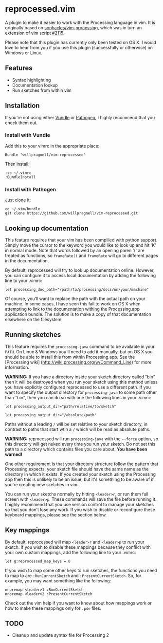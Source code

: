 # reprocessed.vim

A plugin to make it easier to work with the Processing language in vim.
It is originally based on
[sophacles/vim-processing](https://github.com/sophacles/vim-processing),
which was in turn an extension of vim script
[#2115](http://www.vim.org/scripts/script.php?script_id=2115).

Please note that this plugin has currently only been tested on OS X.
I would love to hear from you if you use this plugin (successfully or
otherwise) on Windows or Linux.

## Features

* Syntax highlighting
* Documentation lookup
* Run sketches from within vim

## Installation

If you're not using either [Vundle](https://github.com/gmarik/vundle)
or [Pathogen](https://github.com/tpope/vim-pathogen),
I highly recommend that you check them out.

### Install with Vundle

Add this to your vimrc in the appropriate place:

    Bundle "willpragnell/vim-reprocessed"

Then install:

    :so ~/.vimrc
    :BundleInstall

### Install with Pathogen

Just clone it:

    cd ~/.vim/bundle
    git clone https://github.com/willpragnell/vim-reprocessed.git

## Looking up documentation

This feature requires that your vim has been compliled with python support.
Simply move the cursor to the keyword you would like to look up and hit 'K' in
normal mode. Note that words followed by an opening paren '(' are treated as
functions, so `frameRate()` and `frameRate` will go to different pages in the
documentation.

By default, reprocessed will try to look up documentation online. However, you
can configure it to access local documentation by adding the following line to
your .vimrc:

    let processing_doc_path="/path/to/processing/docs/on/your/machine"

Of course, you'll want to replace the path with the actual path on your machine.
In some cases, I have seen this fail to work on OS X when attempting to link to
the documentation withing the Processing.app application bundle. The solution is
to make a copy of that documentation elsewhere on the filesystem.

## Running sketches

This feature requires the `processing-java` command to be available in your
`PATH`. On Linux & Windows you'll need to add it manually, but on OS X you should
be able to install this from within Processing.app. See the [Processing wiki]
(http://wiki.processing.org/w/Command_Line) for more information.

__WARNING:__ If you have a directory inside your sketch directory called "bin"
then it will be destroyed when you run your sketch using this method unless you
have explicitly configured reprocessed to use a different path.
If you want to specify the output directory for `processing-java` to some path
other than "bin", then you can do so with one the following lines in your .vimrc:

    let processing_output_dir="path/relative/to/sketch"

    let processing_output_dir="/absolute/path"

Paths without a leading `/` will be set relative to your sketch directory, in
contrast to paths that start wtih a `/` which will be read as absolute paths.

__WARNING:__ reprocessed will run `processing-java` with the `--force` option, so
this directory will get nuked every time you run your sketch. Do not set this path
to a directory which contains files you care about. __You have been warned!__

One other requirement is that your directory structure follow the pattern that
Processing expects: your sketch file should have the same name as the directory
in which it exists. If you created your sketch using the Processing app then
this is unlikely to be an issue, but it's something to be aware of if you're
creating new sketches in vim.

You can run your sketchs normally by hitting `<leader>r`, or run them full screen
with `<leader>p`. These commands will save the file before running it. I highly
recommend that you use version control to manage your sketches so that you don't
lose any work. If you wish to disable or reconfigure these keyboard mappings,
please see the section below.

## Key mappings

By default, reprocessed will map `<leader>r` and `<leader>p` to run your sketch.
If you wish to disable these mappings because they conflict with your own custom
mappings, add the following line to your .vimrc:

    let g:reprocessed_map_keys = 0

If you wish to map some other keys to run sketches, the functions you need to
map to are `:RunCurrentSketch` and `:PresentCurrentSketch`. So, for example, you
may want something like the following:

    nnoremap <leader>1 :RunCurrentSketch
    nnoremap <leader>2 :PresentCurrentSketch

Check out the vim help if you want to know about how mappings work or how to
make these mappings only for `.pde` files.

## TODO

* Cleanup and update syntax file for Processing 2

